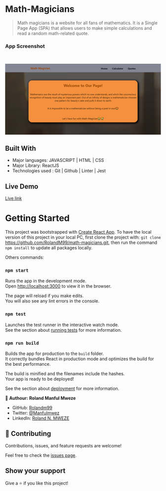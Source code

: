 # Math-Magicians

> Math magicians is a website for all fans of mathematics. It is a Single Page App (SPA) that allows users to make simple calculations and read a random math-related quote.

### App Screenshot 
<br>

![screenshot](./screenshot1.PNG)

## Built With

- Major languages: JAVASCRIPT | HTML | CSS 
- Major Library: ReactJS
- Technologies used : Git | Github | Linter | Jest

## Live Demo

[Live link](https://math-magic.netlify.app/)

# Getting Started

This project was bootstrapped with [Create React App](https://github.com/facebook/create-react-app).
To have the local version of this project in your local PC, first clone the project with: `git clone` https://github.com/RolandM99/math-magicians.git,
then run the command `npm install` to update all packages locally.

Others commands:

### `npm start`

Runs the app in the development mode.\
Open [http://localhost:3000](http://localhost:3000) to view it in the browser.

The page will reload if you make edits.\
You will also see any lint errors in the console.

### `npm test`

Launches the test runner in the interactive watch mode.\
See the section about [running tests](https://facebook.github.io/create-react-app/docs/running-tests) for more information.

### `npm run build`

Builds the app for production to the `build` folder.\
It correctly bundles React in production mode and optimizes the build for the best performance.

The build is minified and the filenames include the hashes.\
Your app is ready to be deployed!

See the section about [deployment](https://facebook.github.io/create-react-app/docs/deployment) for more information.

👤 **Authour:** **Roland Manful Mweze**

- GitHub: [Rolandm99](https://github.com/RolandM99)
- Twitter: [@Manfulmwez](https://twitter.com/ManfulMwez)
- LinkedIn: [Roland N. MWEZE](https://www.linkedin.com/in/roland-n-mweze-8b1045189/)

## 🤝 Contributing

Contributions, issues, and feature requests are welcome!

Feel free to check the [issues page](../../issues/).

## Show your support

Give a ⭐️ if you like this project!